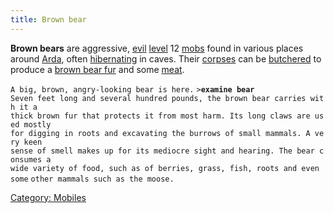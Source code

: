 ```yaml
---
title: Brown bear
---
```


**Brown bears** are aggressive, [evil](alignment "wikilink")
[level](level "wikilink") 12 [mobs](mob "wikilink") found in various
places around [Arda](Arda "wikilink"), often
[hibernating](sleep "wikilink") in caves. Their
[corpses](corpse "wikilink") can be [butchered](butcher "wikilink") to
produce a [brown bear fur](brown_bear_fur "wikilink") and some
[meat](meat "wikilink").

`A big, brown, angry-looking bear is here.`
`>`**`examine bear`**
`Seven feet long and several hundred pounds, the brown bear carries with it a`
`thick brown fur that protects it from most harm. Its long claws are used mostly`
`for digging in roots and excavating the burrows of small mammals. A very keen`
`sense of smell makes up for its mediocre sight and hearing. The bear consumes a`
`wide variety of food, such as of berries, grass, fish, roots and even some`
`other mammals such as the moose.`

[Category: Mobiles](Category:_Mobiles "wikilink")
